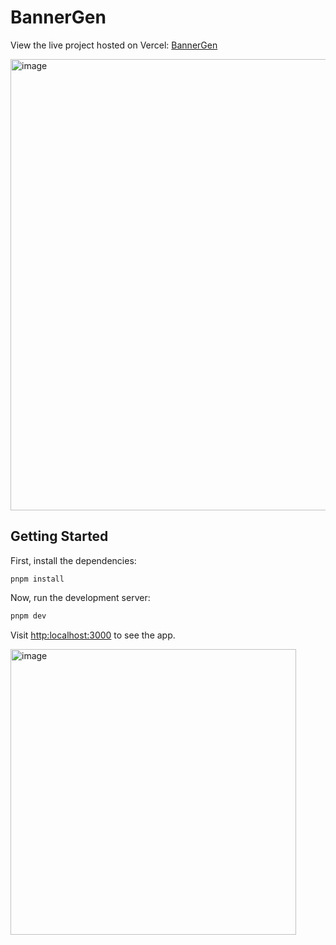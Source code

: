 # BannerGen
View the live project hosted on Vercel: 
[BannerGen](https://bannergen-six.vercel.app/)


<img width="722" alt="image" src="https://github.com/user-attachments/assets/d908901b-5afe-4156-8842-a26983b030af">

## Getting Started

First, install the dependencies:
```
pnpm install
```

Now, run the development server:
```bash
pnpm dev
```

Visit [http:localhost:3000](http:localhost:3000) to see the app.

<img width="457" alt="image" src="https://github.com/user-attachments/assets/23a91ae0-979d-41bc-9345-14bff772e2d4">
